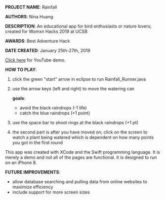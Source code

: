 **PROJECT NAME**: Rainfall

**AUTHORS**: Nina Huang

**DESCRIPTION**: An educational app for bird enthusiasts or nature lovers; created for Womxn Hacks 2019 at UCSB

**AWARDS**: Best Adventure Hack

**DATE CREATED**: January 25th-27th, 2019

[Click here](https://www.youtube.com/watch?v=DhtMsaiZ7_M) for YouTube demo.

**HOW TO PLAY**:
1. click the green "start" arrow in eclipse to run Rainfall_Runner.java
2. use the arrow keys (left and right) to move the watering can

   **goals**: 
   - avoid the black raindrops (-1 life)
   - catch the blue raindrops (+1 point)
   
3. use the space bar to shoot rings at the black raindrops (+1 pt)
4. the second part is after you have moved on; click on the screen to watch a plant being watered which is dependent
   on how many points you got in the first round

This app was created with XCode and the Swift programming language. It is merely a demo and not all of the
pages are functional. It is designed to run on an iPhone 8.

**FUTURE IMPROVEMENTS**:
- allow database searching and pulling data from online websites to maximize efficiency
- include support for more screen sizes

